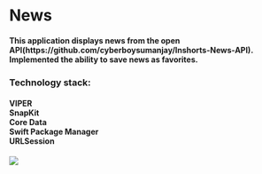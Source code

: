 # News
<h4>
This application displays news from the open API(https://github.com/cyberboysumanjay/Inshorts-News-API).<br> Implemented the ability to save news as favorites.
</h4>
<h3>
Technology stack:
</h3>
<h4>
VIPER<br>SnapKit<br>Core Data<br>Swift Package Manager<br>URLSession
</h4>


![](https://github.com/Aleksandr9090/News/blob/main/videoForGIT.gif)

